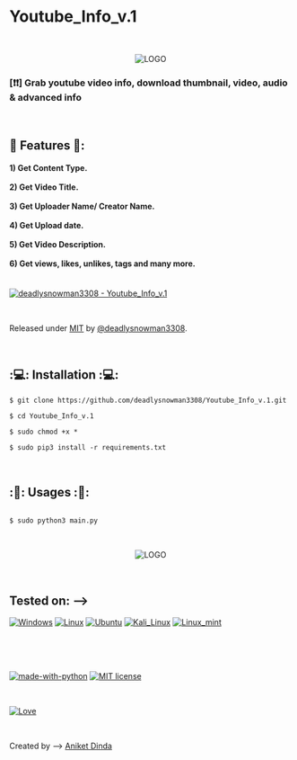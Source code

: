 # Youtube_Info_v.1

<br>
<p align="center">
  <img src="https://rawcdn.githack.com/deadlysnowman3308/Youtube_Info_v.1/3e52cbf06b1b4ba1a7ed9f9c7a22a4165a8c4765/screenshots/1.PNG" alt="LOGO"/>
  
  
  ###   [❗❗] Grab youtube video info, download thumbnail, video, audio & advanced info
</p>

<br>

## 🚩 Features 🚩:
<h4>
1) Get Content Type. <br><br>
2) Get Video Title. <br><br>
3) Get Uploader Name/ Creator Name. <br><br>
4) Get Upload date. <br><br>
5) Get Video Description. <br><br>
6) Get views, likes, unlikes, tags and many more. <br><br>
</h4>

[![deadlysnowman3308 - Youtube_Info_v.1](https://img.shields.io/static/v1?label=deadlysnowman3308&message=Youtube_Info_v.1&color=red&logo=github)](https://github.com/deadlysnowman3308/Youtube_Info_v.1)

<br>



Released under [MIT](/LICENSE) by [@deadlysnowman3308](https://github.com/deadlysnowman3308).

<br>

## :💻: Installation :💻:

```
$ git clone https://github.com/deadlysnowman3308/Youtube_Info_v.1.git

$ cd Youtube_Info_v.1

$ sudo chmod +x *

$ sudo pip3 install -r requirements.txt

```
<br>

## :🏹: Usages :🏹:

```

$ sudo python3 main.py

```
<br>
<p align="center">
  <img src="https://rawcdn.githack.com/deadlysnowman3308/Youtube_Info_v.1/70374ce0f3fb86de0befcb141bb7634d8d6ca7fb/screenshots/2.PNG" alt="LOGO"/>
</p>

<br>


## Tested on: -->
[![Windows](https://img.shields.io/badge/Windows-0078D6?style=for-the-badge&logo=windows&logoColor=white)](https://www.microsoft.com/en-in/software-download/windows10)
[![Linux](https://img.shields.io/badge/Linux-FCC624?style=for-the-badge&logo=linux&logoColor=black)](https://www.linux.org/)
[![Ubuntu](https://img.shields.io/badge/Ubuntu-E95420?style=for-the-badge&logo=ubuntu&logoColor=white)](https://ubuntu.com/)
[![Kali_Linux](https://img.shields.io/badge/Kali_Linux-557C94?style=for-the-badge&logo=kali-linux&logoColor=white)](https://www.kali.org/)
[![Linux_mint](https://img.shields.io/badge/Linux_Mint-87CF3E?style=for-the-badge&logo=linux-mint&logoColor=white)](https://linuxmint.com/)

<br>
<br>
<br>


[![made-with-python](https://img.shields.io/badge/Made%20with-Python-1f425f.svg)](https://www.python.org/)
[![MIT license](https://img.shields.io/badge/License-MIT-blue.svg)](https://lbesson.mit-license.org/)


<br>

[![Love](http://ForTheBadge.com/images/badges/built-with-love.svg)](https://hackingvila.wordpress.com/)
<br>

</br>

Created by -->   [Aniket Dinda](https://hackingvila.wordpress.com/)

